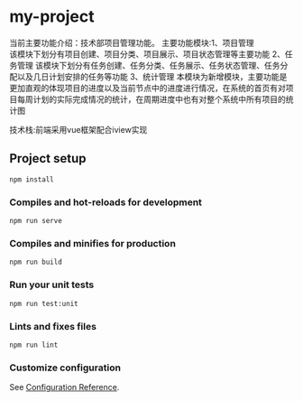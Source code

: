 # my-project
当前主要功能介绍：技术部项目管理功能。
主要功能模块:1、项目管理  
                该模块下划分有项目创建、项目分类、项目展示、项目状态管理等主要功能
            2、任务管理
                该模块下划分有任务创建、任务分类、任务展示、任务状态管理、任务分配以及几日计划安排的任务等功能
            3、统计管理
                本模块为新增模块，主要功能是更加直观的体现项目的进度以及当前节点中的进度进行情况，在系统的首页有对项目每周计划的实际完成情况的统计，在周期进度中也有对整个系统中所有项目的统计图

技术栈:前端采用vue框架配合iview实现
## Project setup
```
npm install
```

### Compiles and hot-reloads for development
```
npm run serve
```

### Compiles and minifies for production
```
npm run build
```

### Run your unit tests
```
npm run test:unit
```

### Lints and fixes files
```
npm run lint
```

### Customize configuration
See [Configuration Reference](https://cli.vuejs.org/config/).
